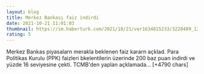 ```yaml
--- 
layout: blog
title: Merkez Bankası faiz indirdi
date: 2021-10-21 11:01:03
thumbnail: https://im.haberturk.com/2021/10/21/ver1634815233/3228489_1200x627.jpg
rating: 5
---
```

Merkez Bankas piyasalarn merakla beklenen faiz kararn açklad. Para Politikas Kurulu (PPK) faizleri bkelentilerin üzerinde 200 baz puan indirdi ve yüzde 16 seviyesine çekti.
TCMB'den yaplan açklamada… [+4790 chars]